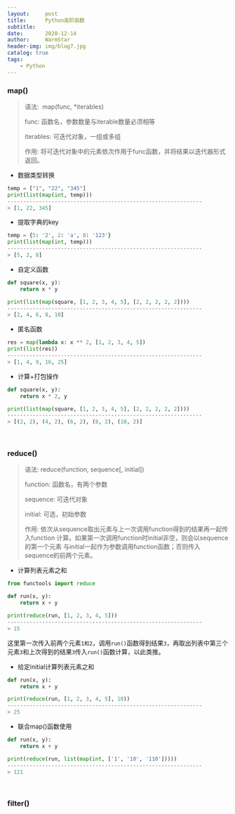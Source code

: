 ```yaml
---
layout:     post   				    
title:      Python高阶函数 				
subtitle:    
date:       2020-12-14 				
author:     WarmStar 						
header-img: img/blog7.jpg 	
catalog: true 				
tags:							
    - Python
---
```


### map()

> 语法:		   &nbsp;map(func, *iterables) 
>
> func:    	   函数名，参数数量与iterable数量必须相等
>
> iterables:   可迭代对象，一组或多组
>
> 作用:   		将可迭代对象中的元素依次作用于func函数，并将结果以迭代器形式返回。

+ 数据类型转换

```python
temp = ["1", "22", "345"]
print(list(map(int, temp)))
--------------------------------------------------------------
> [1, 22, 345]
```

+ 提取字典的key

```python
temp = {5: '2', 2: 'a', 8: '123'}
print(list(map(int, temp)))
--------------------------------------------------------------
> [5, 2, 8]
```

+ 自定义函数

```python
def square(x, y):
    return x * y

print(list(map(square, [1, 2, 3, 4, 5], [2, 2, 2, 2, 2])))
--------------------------------------------------------------
> [2, 4, 6, 8, 10]
```

+ 匿名函数

```python
res = map(lambda x: x ** 2, [1, 2, 3, 4, 5])
print(list(res))
--------------------------------------------------------------
> [1, 4, 9, 16, 25]
```

+ 计算+打包操作

```python
def square(x, y):
    return x * 2, y

print(list(map(square, [1, 2, 3, 4, 5], [2, 2, 2, 2, 2])))
--------------------------------------------------------------
> [(2, 2), (4, 2), (6, 2), (8, 2), (10, 2)]
```

<br/>

### reduce()

> 语法:  		  reduce(function, sequence[, initial])
>
> function: 	函数名，有两个参数
>
> sequence:   可迭代对象
>
> initial:		   可选，初始参数
>
> 作用: 			依次从sequence取出元素与上一次调用function得到的结果再一起传入function					  计算。如果第一次调用function时initial非空，则会以sequence的第一个元素					  与initial一起作为参数调用function函数；否则传入sequence的前两个元素。

+ 计算列表元素之和

```python
from functools import reduce

def run(x, y):
    return x + y

print(reduce(run, [1, 2, 3, 4, 5]))
--------------------------------------------------------------
> 15
```

这里第一次传入前两个元素`1和2`，调用`run()`函数得到结果`3`，再取出列表中第三个元素`3`和上次得到的结果`3`传入`run()`函数计算，以此类推。

+ 给定initial计算列表元素之和

```python
def run(x, y):
    return x + y

print(reduce(run, [1, 2, 3, 4, 5], 10))
--------------------------------------------------------------
> 25
```

+ 联合map()函数使用

```python
def run(x, y):
    return x + y

print(reduce(run, list(map(int, ['1', '10', '110']))))
--------------------------------------------------------------
> 121
```

<br/>

### filter()